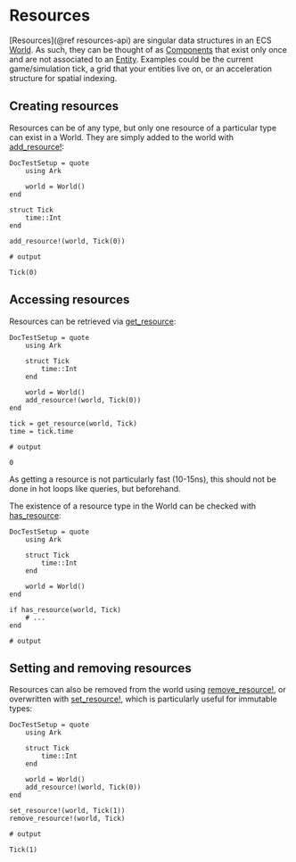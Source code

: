 # Resources

[Resources](@ref resources-api) are singular data structures in an ECS [World](@ref).
As such, they can be thought of as [Components](@ref) that exist only once
and are not associated to an [Entity](@ref).
Examples could be the current game/simulation tick,
a grid that your entities live on, or an acceleration structure for spatial indexing.

## Creating resources

Resources can be of any type, but only one resource of a particular type can exist in a World.
They are simply added to the world with [add_resource!](@ref):

```@meta
DocTestSetup = quote
    using Ark

    world = World()
end
```

```jldoctest; output = false
struct Tick
    time::Int
end

add_resource!(world, Tick(0))

# output

Tick(0)
```

## Accessing resources

Resources can be retrieved via [get_resource](@ref):

```@meta
DocTestSetup = quote
    using Ark
        
    struct Tick
        time::Int
    end

    world = World()
    add_resource!(world, Tick(0))
end
```

```jldoctest; output = false
tick = get_resource(world, Tick)
time = tick.time

# output

0
```

As getting a resource is not particularly fast (10-15ns),
this should not be done in hot loops like queries, but beforehand.

The existence of a resource type in the World can be checked with [has_resource](@ref):

```@meta
DocTestSetup = quote
    using Ark
        
    struct Tick
        time::Int
    end

    world = World()
end
```

```jldoctest; output = false
if has_resource(world, Tick)
    # ...
end

# output

```

## Setting and removing resources

Resources can also be removed from the world using [remove_resource!](@ref),
or overwritten with [set_resource!](@ref), which is particularly useful for immutable types:

```@meta
DocTestSetup = quote
    using Ark
        
    struct Tick
        time::Int
    end

    world = World()
    add_resource!(world, Tick(0))
end
```

```jldoctest; output = false
set_resource!(world, Tick(1))
remove_resource!(world, Tick)

# output

Tick(1)
```
